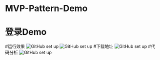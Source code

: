 # MVP-Pattern-Demo
# 登录Demo
#运行效果
![GitHub set up](https://dn-epoint.qbox.me/mvp1.gif)
![GitHub set up](https://dn-epoint.qbox.me/mvp2.gif)
#下载地址
![GitHub set up](https://dn-epoint.qbox.me/mvp%202wm.png)
#代码分析
![GitHub set up](https://dn-epoint.qbox.me/mvp%20login.png)
